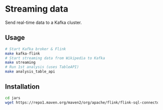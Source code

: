 # Streaming data

Send real-time data to a Kafka cluster.

## Usage

```sh
# Start Kafka broker & Flink
make kafka-flink
# Start streaming data from Wikipedia to Kafka
make streaming
# Run 1st analysis (uses TableAPI)
make analysis_table_api
```

## Installation

```sh
cd jars
wget https://repo1.maven.org/maven2/org/apache/flink/flink-sql-connector-kafka/4.0.1-2.0/flink-sql-connector-kafka-4.0.1-2.0.jar
```
